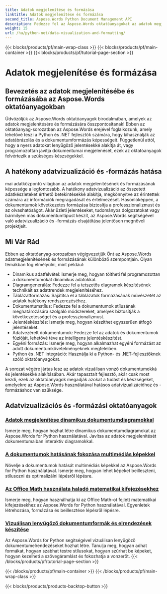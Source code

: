 ```yaml
---
title: Adatok megjelenítése és formázása
linktitle: Adatok megjelenítése és formázása
second_title: Aspose.Words Python Document Management API
description: Fedezze fel az Aspose.Words oktatóanyagokat az adatok megjelenítéséről és formázásáról Pythonban és .NET-ben. Ismerje meg az adatok hatékony bemutatását, lenyűgöző jelentéseket készíthet, és programozottan formázhatja a dokumentumokat.
weight: 15
url: /hu/python-net/data-visualization-and-formatting/
---
```


{{< blocks/products/pf/main-wrap-class >}}
{{< blocks/products/pf/main-container >}}
{{< blocks/products/pf/tutorial-page-section >}}

# Adatok megjelenítése és formázása


## Bevezetés az adatok megjelenítésébe és formázásába az Aspose.Words oktatóanyagokban

Üdvözöljük az Aspose.Words oktatóanyagok birodalmában, amelyek az adatok megjelenítésére és formázására összpontosítanak! Ebben az oktatóanyag-sorozatban az Aspose.Words erejével foglalkozunk, amely lehetővé teszi a Python és .NET fejlesztők számára, hogy kihasználják az adatábrázolás és a dokumentumformázás képességeit. Függetlenül attól, hogy a nyers adatokat lenyűgöző jelentésekké alakítja át, vagy programozottan javítja dokumentumai megjelenését, ezek az oktatóanyagok felvértezik a szükséges készségekkel.

## A hatékony adatvizualizáció és -formázás hatása

mai adatközpontú világban az adatok megjelenítésének és formázásának képessége a legfontosabb. A hatékony adatvizualizáció az összetett adatkészleteket érthető betekintésekké alakítja, megkönnyítve az érintettek számára az információk megragadását és értelmezését. Hasonlóképpen, a dokumentumok következetes formázása biztosítja a professzionalizmust és az olvashatóságot. Akár üzleti jelentéseket, tudományos dolgozatokat vagy bármilyen más dokumentumtípust készít, az Aspose.Words segítségével való adatvizualizáció és -formázás elsajátítása jelentősen megnöveli projektjeit.

## Mi Vár Rád

Ebben az oktatóanyag-sorozatban végigvezetjük Önt az Aspose.Words adatmegjelenítésének és formázásának különböző szempontjain. Olyan témákban fog elmélyülni, mint például:

- Dinamikus adatfelvétel: Ismerje meg, hogyan töltheti fel programozottan a dokumentumokat dinamikus adatokkal.
- Diagramgenerálás: Fedezze fel a tetszetős diagramok készítésének technikáit az adattrendek megjelenítéséhez.
- Táblázatformázás: Sajátítsa el a táblázatok formázásának művészetét az adatok hatékony rendszerezéséhez.
- Dokumentumstílus: Fedezze fel a dokumentumok stílusának meghatározására szolgáló módszereket, amelyek biztosítják a következetességet és a professzionalizmust.
- Jelentéskészítés: Ismerje meg, hogyan készíthet egyszerűen átfogó jelentéseket.
- Adatvezérelt dokumentumok: Fedezze fel az adatok és dokumentumok fúzióját, lehetővé téve az intelligens jelentéskészítést.
- Egyéni formázás: Ismerje meg, hogyan alkalmazhat egyéni formázást az adott dokumentumkövetelményeknek megfelelően.
- Python és .NET integráció: Használja ki a Python- és .NET-fejlesztőknek szóló oktatóanyagokat.

A sorozat végére jártas lesz az adatok vizuálisan vonzó dokumentumokká és jelentésekké alakításában. Akár tapasztalt fejlesztő, akár csak most kezdi, ezek az oktatóanyagok megadják azokat a tudást és készségeket, amelyekre az Aspose.Words használatával hatásos adatvizualizációhoz és -formázáshoz van szüksége.

## Adatvizualizációs és -formázási oktatóanyagok
### [Adatok megjelenítése dinamikus dokumentumdiagramokkal](./visualize-data-document-charts/)
Ismerje meg, hogyan hozhat létre dinamikus dokumentumdiagramokat az Aspose.Words for Python használatával. Javítsa az adatok megjelenítését dokumentumaiban interaktív diagramokkal.
### [A dokumentumok hatásának fokozása multimédiás képekkel](./document-images/)
Növelje a dokumentumok hatását multimédiás képekkel az Aspose.Words for Python használatával. Ismerje meg, hogyan lehet képeket beilleszteni, stílusozni és optimalizálni lépésről lépésre.
### [Az Office Math használata haladó matematikai kifejezésekhez](./office-math-documents/)
Ismerje meg, hogyan használhatja ki az Office Math-ot fejlett matematikai kifejezésekhez az Aspose.Words for Python használatával. Egyenletek létrehozása, formázása és beillesztése lépésről lépésre.
### [Vizuálisan lenyűgöző dokumentumformák és elrendezések készítése](./document-shape-handling-formatting/)
Az Aspose.Words for Python segítségével vizuálisan lenyűgöző dokumentumelrendezéseket hozhat létre. Tanulja meg, hogyan adhat formákat, hogyan szabhat testre stílusokat, hogyan szúrhat be képeket, hogyan kezelheti a szövegáramlást és fokozhatja a vonzerőt.
{{< /blocks/products/pf/tutorial-page-section >}}

{{< /blocks/products/pf/main-container >}}
{{< /blocks/products/pf/main-wrap-class >}}

{{< blocks/products/products-backtop-button >}}
